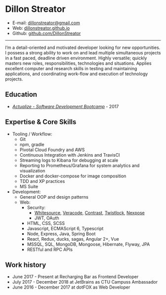 # Dillon Streator

 - E-mail: [dillonstreator@gmail.com](mailto:dillonstreator@gmail.com)
 - Web: [dillonstreator.github.io](https://dillonstreator.github.io)
 - Github: [github.com/DillonStreator](https://github.com/DillonStreator)

--- 
I’m a detail-oriented and motivated developer looking for new opportunities. I possess a strong ability to work on and lead multiple simultaneous projects in a fast paced, deadline driven environment. Highly versatile; quickly masters new roles, responsibilities, technologies and situations. Applies excellent computer and research skills in testing and maintaining applications, and coordinating work-flow and execution of technology projects.

## Education
  - [*Actualize - Software Development Bootcamp*](https://anyonecanlearntocode.com/) - 2017

## Expertise & Core Skills
  - Tooling / Workflow:
    - Git
    - npm, gradle
    - Pivotal Cloud Foundry and AWS
    - Continuous Integration with Jenkins and TravisCI
    - Streaming logs to Kibana for debugging at scale
    - Reporting to Prometheus/Grafana for system analytics and visualization
    - Docker and docker-compose for image composition
    - TDD and XP practices
    - MS Suite
  - Development:
    - General OOP and design patterns
    - Web:
      - Security:
        - [Whitesource](https://www.whitesourcesoftware.com/), [Veracode](https://www.veracode.com/), [Contrast](https://www.contrastsecurity.com/), [Twistlock](https://www.twistlock.com/), [Nexpose](https://www.rapid7.com/products/nexpose/)
        - JWT, OAuth
      - HTML, CSS, SCSS
      - Javascript, ECMAScript 6, Typescript
      - Node, Express, Java, Spring Boot
      - React, Redux, ducks, sagas, Angular 2+, Vue
      - MSSQL, SQL, MongoDB, Mongoose, Hibernate, Flyway, JPA
      - RESTful and RPC APIs

## Work history
  - June 2017 - Present at Recharging Bar as Frontend Developer
  - July 2017 - December 2018 at JetBrains as CTU Campuss Ambassador
  - June 2016 - December 2017 at dotFOX as Web Developer
